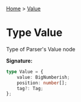 [Home](../index.md) &gt; [Value](./value.md)

# Type Value

Type of Parser's Value node

<b>Signature:</b>

```typescript
type Value = {
    value: BigNumberish;
    position: number[];
    tag?: Tag;
};
```
